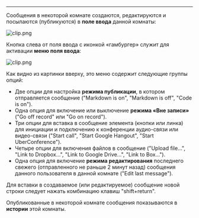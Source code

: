 ***

Сообщения в некоторой комнате создаются, редактируются и посылаются (публикуются) в **поле ввода** данной комнаты:

![clip.png](https://in.kato.im/2212e2bdb4d78fea87c126e14caed378ac1d5226f78e88e0625d5237f611f5c5/clip.png)

Кнопка слева от поля ввода с иконкой «гамбургер» служит для активации **меню поля ввода**:

![clip.png](https://in.kato.im/ea96d2edf13d271c96bf4178427070485599b276b005d1bc17b22ac7ae9f1ef/clip.png)

Как видно из картинки вверху, это меню содержит следующие группы опций:

 - Две опции для настройка **режима публикации**, в котором отправляется сообщение ("Markdown is on", "Markdown is off", "Code is on").
 - Одна опция для включение или выключение **режима «Вне записи»** ("Go off record" или "Go on record").
 - Три опции для вставка в сообщение элемента (кнопки или линка) для инициации и подключению к конференции аудио-связи или видео-связи ("Start call", "Start Google Hangout", "Start UberConference").
 - Четыре опции для включения файлов в сообщение ("Upload file...", "Link to Dropbox...", "Link to Google Drive...", "Link to Box...").
 - Одна опция для включение **режима редактирования** последнего свежего (отправленного не раньше 2 минут назад) сообщения данного пользователя в данной комнате ("Edit last message").
 
Для вставки в создаваемое (или редактируемое) сообщение новой строки следует нажать комбинацию клавиш "shift+return".

Опубликованные в некоторой комнате сообщения показываются в **истории** этой комнаты. 

